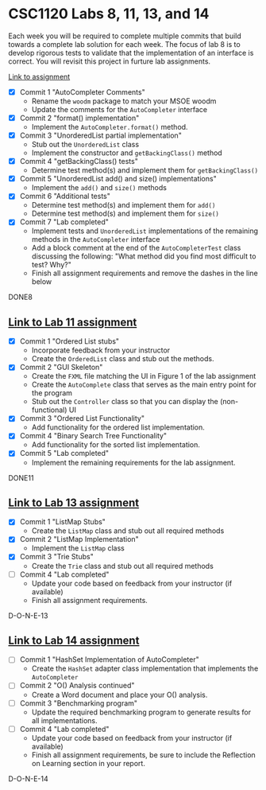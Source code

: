 # CSC1120 Labs 8, 11, 13, and 14

Each week you will be required to complete multiple commits that build towards
a complete lab solution for each week. The focus of lab 8 is to develop
rigorous tests to validate that the implementation of an interface is correct.
You will revisit this project in furture lab assignments.

[Link to assignment](https://csse.msoe.us/csc1120/lab8)

* [x] Commit 1 "AutoCompleter Comments"
  - Rename the `woodm` package to match your MSOE woodm
  - Update the comments for the `AutoCompleter` interface
* [x] Commit 2 "format() implementation"
  - Implement the `AutoCompleter.format()` method.
* [x] Commit 3 "UnorderedList partial implementation"
  - Stub out the `UnorderedList` class
  - Implement the constructor and `getBackingClass()` method
* [x] Commit 4 "getBackingClass() tests"
  - Determine test method(s) and implement them for `getBackingClass()`
* [x] Commit 5 "UnorderedList add() and size() implementations"
  - Implement the `add()` and `size()` methods
* [x] Commit 6 "Additional tests"
  - Determine test method(s) and implement them for `add()`
  - Determine test method(s) and implement them for `size()`
* [x] Commit 7 "Lab completed"
  - Implement tests and `UnorderedList` implementations of the remaining methods in the `AutoCompleter` interface
  - Add a block comment at the end of the `AutoCompleterTest` class discussing
    the following: "What method did you find most difficult to test? Why?"
  - Finish all assignment requirements and remove the dashes in the line below

DONE8

## [Link to Lab 11 assignment](https://csse.msoe.us/csc1120/lab11)

* [x] Commit 1 "Ordered List stubs"
    - Incorporate feedback from your instructor
    - Create the `OrderedList` class and stub out the methods.
* [x] Commit 2 "GUI Skeleton"
    - Create the `FXML` file matching the UI in Figure 1 of the lab assignment
    - Create the `AutoComplete` class that serves as the main entry point for the program
    - Stub out the `Controller` class so that you can display the (non-functional) UI
* [x] Commit 3 "Ordered List Functionality"
    - Add functionality for the ordered list implementation.
* [x] Commit 4 "Binary Search Tree Functionality"
    - Add functionality for the sorted list implementation.
* [x] Commit 5 "Lab completed"
    - Implement the remaining requirements for the lab assignment.

DONE11

## [Link to Lab 13 assignment](https://csse.msoe.us/csc1120/lab13)

* [x] Commit 1 "ListMap Stubs"
    - Create the `ListMap` class and stub out all required methods
* [x] Commit 2 "ListMap Implementation"
    - Implement the `ListMap` class
* [x] Commit 3 "Trie Stubs"
    - Create the `Trie` class and stub out all required methods
* [ ] Commit 4 "Lab completed"
    - Update your code based on feedback from your instructor (if available)
    - Finish all assignment requirements.

D-O-N-E-13

## [Link to Lab 14 assignment](https://csse.msoe.us/csc1120/lab14)

* [ ] Commit 1 "HashSet Implementation of AutoCompleter"
    - Create the `HashSet` adapter class implementation that implements the `AutoCompleter`
* [ ] Commit 2 "O() Analysis continued"
    - Create a Word document and place your O() analysis.
* [ ] Commit 3 "Benchmarking program"
    - Update the required benchmarking program to generate results for all implementations.
* [ ] Commit 4 "Lab completed"
    - Update your code based on feedback from your instructor (if available)
    - Finish all assignment requirements, be sure to include the Reflection on Learning section in your report.

D-O-N-E-14
